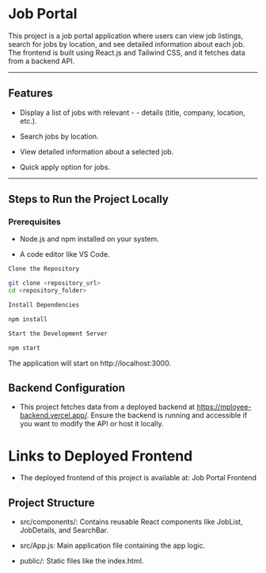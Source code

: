 # Job Portal

This project is a job portal application where users can view job listings, search for jobs by location, and see detailed information about each job. The frontend is built using React.js and Tailwind CSS, and it fetches data from a backend API.

---

## Features

- Display a list of jobs with relevant - - details (title, company, location, etc.).

- Search jobs by location.

- View detailed information about a selected job.

- Quick apply option for jobs.

---

## Steps to Run the Project Locally

### Prerequisites

- Node.js and npm installed on your system.

- A code editor like VS Code.

```bash
Clone the Repository

git clone <repository_url>
cd <repository_folder>

Install Dependencies

npm install

Start the Development Server

npm start
```
The application will start on http://localhost:3000.

## Backend Configuration

- This project fetches data from a deployed backend at https://mployee-backend.vercel.app/. Ensure the backend is running and accessible if you want to modify the API or host it locally.

# Links to Deployed Frontend

- The deployed frontend of this project is available at:
Job Portal Frontend

## Project Structure

- src/components/: Contains reusable React components like JobList, JobDetails, and SearchBar.

- src/App.js: Main application file containing the app logic.

- public/: Static files like the index.html.

#
